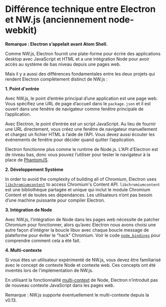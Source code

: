 # Différence technique entre Electron et NW.js (anciennement node-webkit)

**Remarque : Electron s’appelait avant Atom Shell.**

Comme NW.js, Electron fournit une plate-forme pour écrire des applications desktop avec JavaScript et HTML et a une intégration Node pour avoir accès au système de bas niveau depuis une pages web.

Mais il y a aussi des différences fondamentales entre les deux projets qui rendent Electron complètement distinct de NW.js :

**1. Point d'entrée**

Avec NW.js, le point d’entrée principal d’une application est une page web. Vous spécifiez une URL de page d’accueil dans le `package.json` et il est ouvert dans une fenêtre de navigateur comme fenêtre principale de l’application.

Avec Electron, le point d’entrée est un script JavaScript. Au lieu de fournir une URL directement, vous créez une fenêtre de navigateur manuellement et chargez un fichier HTML à l’aide de l’API. Vous devez aussi écouter les événements de fenêtre pour décider quand quitter l’application.

Electron fonctionne plus comme le runtime de Node.js. L'API d'Electron est de niveau bas, donc vous pouvez l’utiliser pour tester le navigateur à la place de [PhantomJS](http://phantomjs.org/).

**2. Développement Système**

In order to avoid the complexity of building all of Chromium, Electron uses [`libchromiumcontent`](https://github.com/electron/libchromiumcontent) to access Chromium's Content API. `libchromiumcontent` est une bibliothèque partagée et unique qui inclut le module Chromium Content et de toutes ses dépendances. Les utilisateurs n’ont pas besoin d’une machine puissante pour compiler Electron.

**3. Intégration de Node**

Avec NW.js, l’intégration de Node dans les pages web nécessite de patcher Chromium pour fonctionner, alors qu’avec Electron nous avons choisi une autre façon d’intégrer la boucle libuv avec chaque boucle message de plateforme pour éviter le "hack" Chromium. Voir le code [`node_bindings`](https://github.com/electron/electron/tree/master/atom/common) pour comprendre comment cela a été fait.

**4. Multi-contexte**

Si vous êtes un utilisateur expérimenté de NW.js, vous devez être familiarisé avec le concept de contexte Node et contexte web. Ces concepts ont été inventés lors de l'implémentation de NW.js.

En utilisant la fonctionnalité [multi-context](http://strongloop.com/strongblog/whats-new-node-js-v0-12-multiple-context-execution/) de Node, Electron n’introduit pas de nouveau contexte JavaScript dans les pages web.

Remarque : NW.js supporte éventuellement le multi-contexte depuis la v0.13.